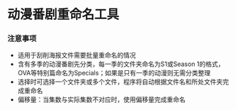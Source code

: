 # 动漫番剧重命名工具
### 注意事项
* 适用于刮削海报文件需要批量重命名的情况
* 含有多季的动漫番剧先分类，每一季的文件夹命名为S1或Season 1的格式，OVA等特别篇命名为Specials；如果是只有一季的动漫则无需分类整理
* 选择时可选择一个文件夹或多个文件，程序将自动根据文件名和所处文件夹完成重命名
* 偏移量：当集数与实际集数不对应时，使用偏移量完成重命名
